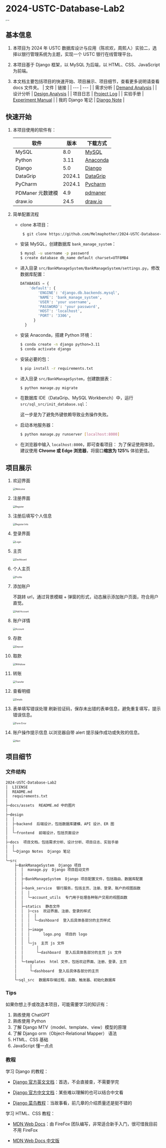 # 2024-USTC-Database-Lab2

<img src="docs/assets/logo.png" alt="Logo" style="zoom: 25%;" />

## 基本信息

1. 本项目为 2024 年 USTC 数据库设计与应用（陈欢欢，周熙人）实验二，选择以银行管理系统为主题，实现一个 USTC 银行在线管理平台。

2. 本项目基于 Django 框架，以 MySQL 为后端，以 HTML、CSS、JavaScript 为前端。

3. 本文档主要包括项目的快速开始、项目展示、项目细节，查看更多说明请查看 docs 文件夹。
   | 文件 | 链接 |
   | --- | --- |
   | 需求分析 | [Demand Analysis](docs/Demand%20Analysis.md) |
   | 设计分析 | [Design Analysis](docs/Design%20Analysis.md) |
   | 项目日志 | [Project Log](docs/Project%20Log.md) |
   | 实验手册 | [Experiment Manual](docs/Exp%20Manual.pdf) |
   | 我的 Django 笔记 | [Django Note](docs/Django%20Notes/Django%20Note.md) |

## 快速开始

1. 本项目使用的软件有：

   | 软件             | 版本   | 下载方式                                                                 |
   | ---------------- | ------ | ------------------------------------------------------------------------ |
   | MySQL            | 8.0    | [MySQL](https://www.mysql.com/cn/downloads/)                             |
   | Python           | 3.11   | [Anaconda](https://www.anaconda.com/download)                            |
   | Django           | 5.0    | [Django](https://www.djangoproject.com/download/)                        |
   | DataGrip         | 2024.1 | [DataGrip](https://www.jetbrains.com/datagrip/)                          |
   | PyCharm          | 2024.1 | [Pycharm](https://www.jetbrains.com/pycharm/)                            |
   | PDManer 元数建模 | 4.9    | [pdmaner](https://gitee.com/robergroup/pdmaner)                          |
   | draw.io          | 24.5   | [draw.io](https://github.com/jgraph/drawio-desktop/releases/tag/v24.5.1) |

2. 简单配置流程
   - clone 本项目：
     ```bash
      $ git clone https://github.com/Melmaphother/2024-USTC-Database-Lab2.git
     ```
   - 安装 MySQL，创建数据库 `bank_manage_system`：
     ```bash
     $ mysql -u username -p password
     $ create database db_name default charset=UTF8MB4
     ```
   - 进入目录 `src/BankManageSystem/BankManageSystem/settings.py`，修改数据库配置：
     ```python
     DATABASES = {
         'default': {
             'ENGINE': 'django.db.backends.mysql',
             'NAME': 'bank_manage_system',
             'USER': 'your username',
             'PASSWORD': 'your password',
             'HOST': 'localhost',
             'PORT': '3306',
           }
       }
     ```
   - 安装 Anaconda，搭建 Python 环境：
     ```bash
     $ conda create -n django python=3.11
     $ conda activate django
     ```
   - 安装必要的包：
     ```bash
     $ pip install -r requirements.txt
     ```
   - 进入目录 `src/BankManageSystem`，创建数据表：

     ```bash
     $ python manage.py migrate
     ```

   - 在数据库 IDE（DataGrip、MySQL Workbench）中，运行 `src/sql_src/init_database.sql`：

     这一步是为了避免外键依赖导致业务操作失败。

   - 启动本地服务器：

     ```bash
     $ python manage.py runserver [localhost:8000]
     ```

   - 在浏览器中输入 `localhost:8000`，即可查看项目：
     为了保证使用体验，建议使用 **Chrome 或 Edge 浏览器**，将窗口**缩放为 125%** 体验更佳。

## 项目展示

1. 欢迎界面

   <img src="docs/assets/welcome.png" alt="Welcome" style="zoom: 50%;" />

2. 注册界面

   <img src="docs/assets/register.png" alt="Register" style="zoom: 50%;" />

3. 注册后填写个人信息

   <img src="docs/assets/edit_profile.png" alt="Register Info" style="zoom: 50%;" />

4. 登录界面

   <img src="docs/assets/login.png" alt="Login" style="zoom: 50%;" />

5. 主页

   <img src="docs/assets/dashboard.png" alt="Dashboard" style="zoom: 50%;" />

6. 个人主页

   <img src="docs/assets/profile.png" alt="Profile" style="zoom: 50%;" />

7. 添加账户

   不跳转 url，通过背景模糊 + 弹窗的形式，动态展示添加账户页面，符合用户直觉。

   <img src="docs/assets/add_savings_account.png" alt="Add Account" style="zoom: 50%;" />

8. 账户详情

   <img src="docs/assets/savings_account.png" alt="Account" style="zoom: 50%;" />

9. 存款

   <img src="docs/assets/savings_account_deposit.png" alt="Deposit" style="zoom: 50%;" />

10. 取款

    <img src="docs/assets/savings_account_withdraw.png" alt="Withdraw" style="zoom: 50%;" />

11. 转账

    <img src="docs/assets/savings_account_transfer.png" alt="Transfer" style="zoom: 50%;" />

12. 查看明细

    <img src="docs/assets/savings_account_details.png" alt="Details" style="zoom: 50%;" />

13. 表单填写错误处理
    刷新验证码，保存未出错的表单信息，避免重复填写，提示错误信息。

    <img src="docs/assets/error_form.png" alt="Form Error" style="zoom: 50%;" />

14. 账户操作提示信息
    以浏览器自带 alert 提示操作成功或失败的信息。

    <img src="docs/assets/error_message.png" alt="Alert" style="zoom: 50%;" />

## 项目细节

### 文件结构

```bash
2024-USTC-Database-Lab2
│  LICENSE
│  README.md
│  requirements.txt
│
├─docs/assets  README.md 中的图片
│
├─design
│  │
│  ├─backend  后端设计，包括数据库建模、API 设计、ER 图
│  │
│  └─frontend  前端设计，包括页面设计
│
├─docs  项目文档，包括需求分析、设计分析、项目日志、实验手册
│  │
│  └─Django Notes  Django 笔记
│
└─src
    ├─BankManageSystem  Django 项目
    │  │  manage.py  Django 项目启动文件
    │  │
    │  ├─BankManageSystem  Django 项目配置文件，包括路由、数据库配置
    │  │
    │  ├─bank_service  银行服务，包括主页、注册、登录、账户的视图函数
    │  │  │
    │  │  └─account_utils  专门用于处理各种账户交易的视图函数
    │  │
    │  ├─statics  静态文件
    │  │  ├─css  欢迎界面、注册、登录的样式
    │  │  │  │
    │  │  │  └─dashboard  登入后具体各部分的主页样式
    │  │  │
    │  │  ├─image
    │  │  │      logo.png  项目的 logo
    │  │  │
    │  │  └─js  主页 js 文件
    │  │      │
    │  │      └─dashboard  登入后具体各部分的主页 js 文件
    │  │
    │  └─templates  html 文件，包括欢迎界面、注册、登录、主页
    │      │
    │      └─dashboard  登入后具体各部分的主页
    │
    └─sql_src  数据库存储过程、函数、触发器、初始化数据库
```

### Tips

如果你想上手或改造本项目，可能需要学习的知识有：

1. 熟练使用 ChatGPT
2. 熟练使用 Python
3. 了解 Django MTV（model、template、view）模型的原理
4. 了解 Django orm（Object-Relational Mapper） 语法
5. HTML、CSS 基础
6. JavaScript 懂一点点

### 教程

学习 Django 的教程：

- [Django 官方英文文档]()：首选，不会直接查，不需要学完

- [Django 官方中文文档]()：某些难以理解的也可以结合中文看
- [Django 菜鸟教程]()：当故事看，前几章的介绍质量还是挺不错的

学习 HTML、CSS 教程：

- [MDN Web Docs](https://developer.mozilla.org/en-US/docs/Learn/Getting_started_with_the_web)：由 FireFox 团队编写，非常适合新手入门，很可惜我目前不用 FireFox

- [MDN Web Docs 中文版](https://developer.mozilla.org/zh-CN/docs/Learn/Getting_started_with_the_web)
